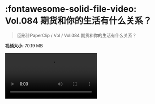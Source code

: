 # :fontawesome-solid-file-video: Vol.084 期货和你的生活有什么关系？

> 回形针PaperClip / Vol / Vol.084 期货和你的生活有什么关系？

**视频大小**: 70.19 MB

<div class="video"><video src="https://file.hsyhx.top/archive/PaperClip/Vol/084.mp4" controls preload>🤔 您的浏览器不支持 video 标签</video></div>
